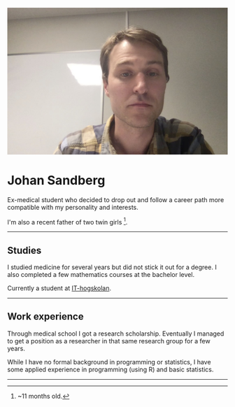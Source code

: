 ![Photo of me](assets/photo.jpg)

# Johan Sandberg

Ex-medical student who decided to drop out and follow a career path more compatible with my personality and interests.

I'm also a recent father of two twin girls [^1].

[^1]: ~11 months old.

---

## Studies

I studied medicine for several years but did not stick it out for a degree. I also completed a few mathematics courses at the bachelor level.

Currently a student at [IT-hogskolan][iths].

[iths]: https://www.iths.se/

---

## Work experience

Through medical school I got a research scholarship. Eventually I managed to get a position as a researcher in that same research group for a few years.

While I have no formal background in programming or statistics, I have some applied experience in programming (using R) and basic statistics.

---
